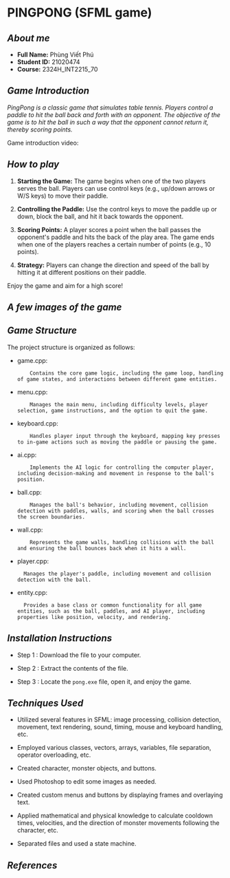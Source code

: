 # PINGPONG (SFML game)

## ***About me***

- **Full Name:** Phùng Viết Phú
- **Student ID:** 21020474
- **Course:** 2324H_INT2215_70

## ***Game Introduction***

*PingPong is a classic game that simulates table tennis. Players control a paddle to hit the ball back and forth with an opponent. The objective of the game is to hit the ball in such a way that the opponent cannot return it, thereby scoring points.*

Game introduction video:

## ***How to play***

1. **Starting the Game:** The game begins when one of the two players serves the ball. Players can use control keys (e.g., up/down arrows or W/S keys) to move their paddle.

2. **Controlling the Paddle:** Use the control keys to move the paddle up or down, block the ball, and hit it back towards the opponent.

3. **Scoring Points:** A player scores a point when the ball passes the opponent's paddle and hits the back of the play area. The game ends when one of the players reaches a certain number of points (e.g., 10 points).

4. **Strategy:** Players can change the direction and speed of the ball by hitting it at different positions on their paddle.

Enjoy the game and aim for a high score!

## ***A few images of the game***

## ***Game Structure***

The project structure is organized as follows:

- game.cpp:
  
          Contains the core game logic, including the game loop, handling of game states, and interactions between different game entities.

- menu.cpp:
  
          Manages the main menu, including difficulty levels, player selection, game instructions, and the option to quit the game.

- keyboard.cpp:
  
          Handles player input through the keyboard, mapping key presses to in-game actions such as moving the paddle or pausing the game.
- ai.cpp:

          Implements the AI logic for controlling the computer player, including decision-making and movement in response to the ball's position.

- ball.cpp:

          Manages the ball's behavior, including movement, collision detection with paddles, walls, and scoring when the ball crosses the screen boundaries.

- wall.cpp:

          Represents the game walls, handling collisions with the ball and ensuring the ball bounces back when it hits a wall.

- player.cpp:

        Manages the player's paddle, including movement and collision detection with the ball.

- entity.cpp:

        Provides a base class or common functionality for all game entities, such as the ball, paddles, and AI player, including properties like position, velocity, and rendering.


## ***Installation Instructions***

- Step 1 :  Download the file to your computer.

- Step 2 : Extract the contents of the file.

- Step 3 : Locate the `pong.exe` file, open it, and enjoy the game.

## ***Techniques Used***

 - Utilized several features in SFML: image processing, collision detection, movement, text rendering, sound, timing, mouse and keyboard handling, etc.

 - Employed various classes, vectors, arrays, variables, file separation, operator overloading, etc.

 - Created character, monster objects, and buttons.

 - Used Photoshop to edit some images as needed.

 - Created custom menus and buttons by displaying frames and overlaying text.

 - Applied mathematical and physical knowledge to calculate cooldown times, velocities, and the direction of monster movements following the character, etc.

 - Separated files and used a state machine.


## ***References***


